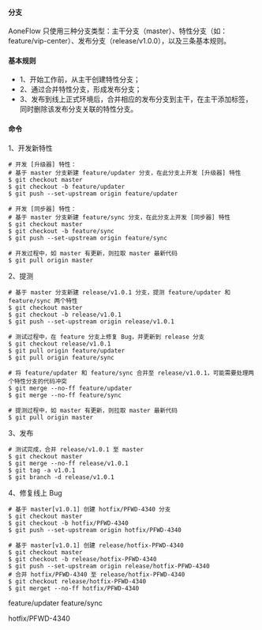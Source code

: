 #### 分支
AoneFlow 只使用三种分支类型：主干分支（master）、特性分支（如：feature/vip-center）、发布分支（release/v1.0.0），以及三条基本规则。

#### 基本规则
- 1、开始工作前，从主干创建特性分支；
- 2、通过合并特性分支，形成发布分支；
- 3、发布到线上正式环境后，合并相应的发布分支到主干，在主干添加标签，同时删除该发布分支关联的特性分支。

#### 命令
1、开发新特性
```
# 开发 [升级器] 特性：
# 基于 master 分支新建 feature/updater 分支，在此分支上开发 [升级器] 特性
$ git checkout master
$ git checkout -b feature/updater
$ git push --set-upstream origin feature/updater

# 开发 [同步器] 特性：
# 基于 master 分支新建 feature/sync 分支，在此分支上开发 [同步器] 特性
$ git checkout master
$ git checkout -b feature/sync
$ git push --set-upstream origin feature/sync

# 开发过程中，如 master 有更新，则拉取 master 最新代码
$ git pull origin master
```

2、提测
```
# 基于 master 分支新建 release/v1.0.1 分支，提测 feature/updater 和 feature/sync 两个特性
$ git checkout master
$ git checkout -b release/v1.0.1
$ git push --set-upstream origin release/v1.0.1

# 测试过程中，在 feature 分支上修复 Bug，并更新到 release 分支
$ git checkout release/v1.0.1
$ git pull origin feature/updater
$ git pull origin feature/sync

# 将 feature/updater 和 feature/sync 合并至 release/v1.0.1，可能需要处理两个特性分支的代码冲突
$ git merge --no-ff feature/updater
$ git merge --no-ff feature/sync

# 提测过程中，如 master 有更新，则拉取 master 最新代码
$ git pull origin master
```

3、发布
```
# 测试完成，合并 release/v1.0.1 至 master
$ git checkout master
$ git merge --no-ff release/v1.0.1
$ git tag -a v1.0.1
$ git branch -d release/v1.0.1
```

4、修复线上 Bug
```
# 基于 master[v1.0.1] 创建 hotfix/PFWD-4340 分支
$ git checkout master
$ git checkout -b hotfix/PFWD-4340
$ git push --set-upstream origin hotfix/PFWD-4340

# 基于 master[v1.0.1] 创建 release/hotfix-PFWD-4340
$ git checkout master
$ git checkout -b release/hotfix-PFWD-4340
$ git push --set-upstream origin release/hotfix-PFWD-4340
# 合并 hotfix/PFWD-4340 至 release/hotfix-PFWD-4340
$ git checkout release/hotfix-PFWD-4340
$ git merget --no-ff hotfix/PFWD-4340
```


feature/updater
feature/sync

hotfix/PFWD-4340
